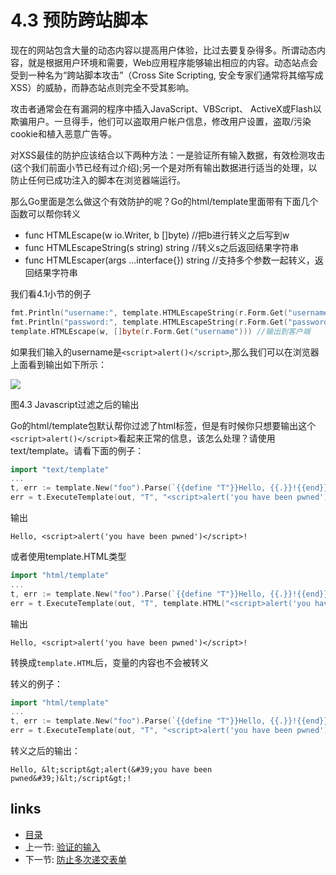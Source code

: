# 4.3 预防跨站脚本

现在的网站包含大量的动态内容以提高用户体验，比过去要复杂得多。所谓动态内容，就是根据用户环境和需要，Web应用程序能够输出相应的内容。动态站点会受到一种名为“跨站脚本攻击”（Cross Site Scripting, 安全专家们通常将其缩写成 XSS）的威胁，而静态站点则完全不受其影响。

攻击者通常会在有漏洞的程序中插入JavaScript、VBScript、 ActiveX或Flash以欺骗用户。一旦得手，他们可以盗取用户帐户信息，修改用户设置，盗取/污染cookie和植入恶意广告等。

对XSS最佳的防护应该结合以下两种方法：一是验证所有输入数据，有效检测攻击\(这个我们前面小节已经有过介绍\);另一个是对所有输出数据进行适当的处理，以防止任何已成功注入的脚本在浏览器端运行。

那么Go里面是怎么做这个有效防护的呢？Go的html/template里面带有下面几个函数可以帮你转义

* func HTMLEscape\(w io.Writer, b \[\]byte\)  //把b进行转义之后写到w
* func HTMLEscapeString\(s string\) string  //转义s之后返回结果字符串
* func HTMLEscaper\(args ...interface{}\) string //支持多个参数一起转义，返回结果字符串

我们看4.1小节的例子

```go
fmt.Println("username:", template.HTMLEscapeString(r.Form.Get("username"))) //输出到服务器端
fmt.Println("password:", template.HTMLEscapeString(r.Form.Get("password")))
template.HTMLEscape(w, []byte(r.Form.Get("username"))) //输出到客户端
```

如果我们输入的username是`<script>alert()</script>`,那么我们可以在浏览器上面看到输出如下所示：

![](https://github.com/7th-heaven/build-web-application-with-golang/tree/606abd586a7270d0e48762cf0454ba0fac330698/zh/images/4.3.escape.png?raw=true)

图4.3 Javascript过滤之后的输出

Go的html/template包默认帮你过滤了html标签，但是有时候你只想要输出这个`<script>alert()</script>`看起来正常的信息，该怎么处理？请使用text/template。请看下面的例子：

```go
import "text/template"
...
t, err := template.New("foo").Parse(`{{define "T"}}Hello, {{.}}!{{end}}`)
err = t.ExecuteTemplate(out, "T", "<script>alert('you have been pwned')</script>")
```

输出

```text
Hello, <script>alert('you have been pwned')</script>!
```

或者使用template.HTML类型

```go
import "html/template"
...
t, err := template.New("foo").Parse(`{{define "T"}}Hello, {{.}}!{{end}}`)
err = t.ExecuteTemplate(out, "T", template.HTML("<script>alert('you have been pwned')</script>"))
```

输出

```text
Hello, <script>alert('you have been pwned')</script>!
```

转换成`template.HTML`后，变量的内容也不会被转义

转义的例子：

```go
import "html/template"
...
t, err := template.New("foo").Parse(`{{define "T"}}Hello, {{.}}!{{end}}`)
err = t.ExecuteTemplate(out, "T", "<script>alert('you have been pwned')</script>")
```

转义之后的输出：

```text
Hello, &lt;script&gt;alert(&#39;you have been pwned&#39;)&lt;/script&gt;!
```

## links

* [目录](https://github.com/7th-heaven/build-web-application-with-golang/tree/606abd586a7270d0e48762cf0454ba0fac330698/zh/preface.md%3E)
* 上一节: [验证的输入](https://github.com/7th-heaven/build-web-application-with-golang/tree/606abd586a7270d0e48762cf0454ba0fac330698/zh/04.2.md%3E)
* 下一节: [防止多次递交表单](https://github.com/7th-heaven/build-web-application-with-golang/tree/606abd586a7270d0e48762cf0454ba0fac330698/zh/04.4.md%3E)

